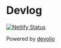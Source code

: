 # Devlog

[![Netlify Status](https://api.netlify.com/api/v1/badges/13e856a7-a450-4dc6-86dd-ad46ec00fd22/deploy-status)](https://app.netlify.com/sites/jeeneee/deploys)

Powered by [devolio](https://github.com/devaradise/devolio)
